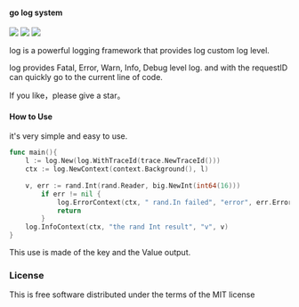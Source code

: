 #### go log system

<p align='left'>
<img src="https://img.shields.io/badge/build-passing-brightgreen.svg">
<a href="https://twitter.com/perfactsen"><img src="https://img.shields.io/badge/twitter-keke-green.svg?style=flat&colorA=009df2"></a>
<a href="https://www.zhihu.com/people/sencoed.com/activities"><img src="https://img.shields.io/badge/%E7%9F%A5%E4%B9%8E-keke-green.svg?style=flat&colorA=009df2"></a>
</p>

log is a powerful logging framework that provides log custom log level.

log provides Fatal, Error, Warn, Info, Debug level log. and with the requestID can quickly go to the current line of code.

If you like，please give a star。

#### How to Use

it's very simple and easy to use.

```go
func main(){
	l := log.New(log.WithTraceId(trace.NewTraceId()))
	ctx := log.NewContext(context.Background(), l)
	
	v, err := rand.Int(rand.Reader, big.NewInt(int64(16)))
    	if err != nil {
    		log.ErrorContext(ctx, " rand.In failed", "error", err.Error())
    		return 
    	}
	log.InfoContext(ctx, "the rand Int result", "v", v)
}
```

This use is made of the key and the Value output.

### License

This is free software distributed under the terms of the MIT license
